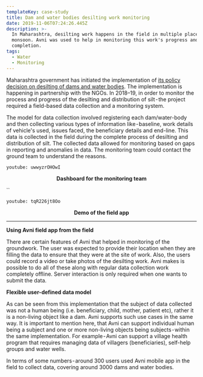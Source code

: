 ```yaml
---
templateKey: case-study
title: Dam and water bodies desilting work monitoring
date: 2019-11-06T07:24:26.445Z
description: >-
  In Maharashtra, desilting work happens in the field in multiple places before
  monsoon. Avni was used to help in monitoring this work's progress and
  completion.
tags:
  - Water
  - Monitoring
---
```

Maharashtra government has initiated the implementation of <a href="https://www.thehindubusinessline.com/news/national/maharashtra-to-desilt-dams-water-bodies/article9691614.ece" target="_blank">its policy decision on desilting of dams and water bodies</a>. The implementation is happening in partnership with the NGOs. In 2018–19, in order to monitor the process and progress of the desilting and distribution of silt - the project required a field-based data collection and a monitoring system.

The model for data collection involved registering each dam/water-body and then collecting various types of information like - baseline, work details of vehicle's used, issues faced, the beneficiary details and end-line. This data is collected in the field during the complete process of desilting and distribution of silt. The collected data allowed for monitoring based on gaps in reporting and anomalies in data. The monitoring team could contact the ground team to understand the reasons.



`youtube: uwwyzrOHOwI`

<p align="center"><b>Dashboard for the monitoring team</b></p>

``

`youtube: tqR226jt8Oo`

<p align="center"><b>Demo of the field app</b></p>

- - -

**Using Avni field app from the field**

There are certain features of Avni that helped in monitoring of the groundwork. The user was expected to provide their location when they are filling the data to ensure that they were at the site of work. Also, the users could record a video or take photos of the desilting work. Avni makes is possible to do all of these along with regular data collection work completely offline. Server interaction is only required when one wants to submit the data.

**Flexible user-defined data model**

As can be seen from this implementation that the subject of data collected was not a human being (i.e. beneficiary, child, mother, patient etc), rather it is a non-living object like a dam. Avni supports such use cases in the same way. It is important to mention here, that Avni can support individual human being a subject and one or more non-living objects being subjects - within the same implementation. For example - Avni can support a village health program that requires managing data of villagers (beneficiaries), self-help groups and water wells.

In terms of some numbers - around 300 users used Avni mobile app in the field to collect data, covering around 3000 dams and water bodies.
